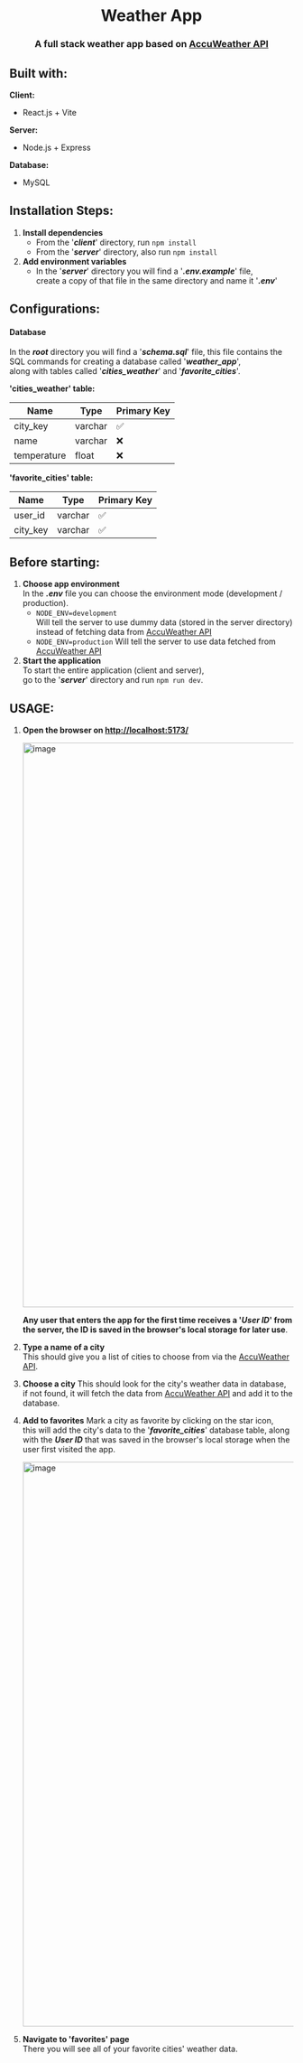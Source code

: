 <h1 align="center">Weather App</h1>
<h3 align="center">A full stack weather app based on <a href="https://developer.accuweather.com/apis" target="_blank" rel="noopener noreferrer">AccuWeather API</a></h3>

<h2>Built with:</h2>

**Client:**
*   React.js + Vite

**Server:**
*   Node.js + Express

**Database:**
*   MySQL

<h2>Installation Steps:</h2>

1. **Install dependencies**
    * From the '**_client_**' directory, run `npm install`
    * From the '**_server_**' directory, also run `npm install`
2. **Add environment variables**
    * In the '**_server_**' directory you will find a '**_.env.example_**' file,  
      create a copy of that file in the same directory and name it '**_.env_**'

<h2>Configurations:</h2>

#### Database  
In the **_root_** directory you will find a '**_schema.sql_**' file,
this file contains the SQL commands for creating a database called '**_weather_app_**',  
along with tables called '**_cities_weather_**' and '**_favorite_cities_**'.  

**'cities_weather' table:**  
<table>
<thead>
  <tr>
    <th>Name</th>
    <th>Type</th>
    <th>Primary Key</th>
  </tr>
</thead>
<tbody>
  <tr>
    <td>city_key</td>
    <td>varchar</td>
    <td>✅</td>
  </tr>
  <tr>
    <td>name</td>
    <td>varchar</td>
    <td>❌</td>
  </tr>
  <tr>
    <td>temperature</td>
    <td>float</td>
    <td>❌</td>
  </tr>
</tbody>
</table>

**'favorite_cities' table:**  
<table>
<thead>
  <tr>
    <th>Name</th>
    <th>Type</th>
    <th>Primary Key</th>
  </tr>
</thead>
<tbody>
  <tr>
    <td>user_id</td>
    <td>varchar</td>
    <td>✅</td>
  </tr>
  <tr>
    <td>city_key</td>
    <td>varchar</td>
    <td>✅</td>
  </tr>
</tbody>
</table>

<h2>Before starting:</h2>  

1. **Choose app environment**  
   In the **_.env_** file you can choose the environment mode (development / production).
   *  `NODE_ENV=development`  
         Will tell the server to use dummy data (stored in the server directory) instead of fetching data from <a href="https://developer.accuweather.com/apis" target="_blank" rel="noopener noreferrer">AccuWeather API</a>
   *  `NODE_ENV=production`
         Will tell the server to use data fetched from <a href="https://developer.accuweather.com/apis" target="_blank" rel="noopener noreferrer">AccuWeather API</a>
2. **Start the application**  
   To start the entire application (client and server),  
   go to the '**_server_**' directory and run `npm run dev`.  

<h2>USAGE:</h2>  

1. **Open the browser on <a href="http://localhost:5173/" target="_blank" rel="noopener noreferrer">http://localhost:5173/</a>**  

   <img width="1000" alt="image" src="https://github.com/adilev7/Adi-Lev-14-01-2024-FullStack/assets/71292432/d8bbe499-de47-4d79-9a15-108ab9cfb28c">  
   
   **Any user that enters the app for the first time receives a '_User ID_' from the server, the ID is saved in the browser's local storage for later use**.  

2. **Type a name of a city**  
   This should give you a list of cities to choose from via the <a href="https://developer.accuweather.com/apis" target="_blank" rel="noopener noreferrer">AccuWeather API</a>.

3. **Choose a city**
   This should look for the city's weather data in database,  
   if not found, it will fetch the data from <a href="https://developer.accuweather.com/apis" target="_blank" rel="noopener noreferrer">AccuWeather API</a> and add it to the database.  
   
4. **Add to favorites**
   Mark a city as favorite by clicking on the star icon,  
   this will add the city's data to the '**_favorite_cities_**' database table,
   along with the **_User ID_** that was saved in the browser's local storage when the user first visited the app.  

   <img width="1000" alt="image" src="https://github.com/adilev7/Adi-Lev-14-01-2024-FullStack/assets/71292432/a19ef94f-98df-4c14-826c-3e4f731b7be6">  

5. **Navigate to 'favorites' page**  
   There you will see all of your favorite cities' weather data.
